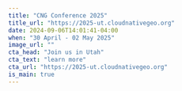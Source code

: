 ```yaml
---
title: "CNG Conference 2025"
title_url: "https://2025-ut.cloudnativegeo.org"
date: 2024-09-06T14:01:41-04:00
when: "30 April - 02 May 2025"
image_url: ""
cta_head: "Join us in Utah"
cta_text: "learn more"
cta_url: "https://2025-ut.cloudnativegeo.org"
is_main: true
---
```

